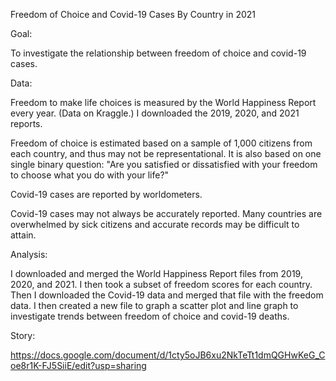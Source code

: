 Freedom of Choice and Covid-19 Cases By Country in 2021

Goal: 

To investigate the relationship between freedom of choice and covid-19 cases.

Data: 

Freedom to make life choices is measured by the World Happiness Report every year. (Data on Kraggle.) I downloaded the 2019, 2020, and 2021 reports.

Freedom of choice is estimated based on a sample of 1,000 citizens from each country, and thus may not be representational. It is also based on one single binary question: "Are you satisfied or dissatisfied with your freedom to choose what you do with your life?"

Covid-19 cases are reported by worldometers. 


Covid-19 cases may not always be accurately reported. Many countries are overwhelmed by sick citizens and accurate records may be difficult to attain.

Analysis:

I downloaded and merged the World Happiness Report files from 2019, 2020, and 2021. I then took a subset of freedom scores for each country. Then I downloaded the Covid-19 data and merged that file with the freedom data. I then created a new file to graph a scatter plot and line graph to investigate trends between freedom of choice and covid-19 deaths.

Story:

https://docs.google.com/document/d/1cty5oJB6xu2NkTeTt1dmQGHwKeG_Coe8r1K-FJ5SiiE/edit?usp=sharing


